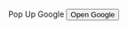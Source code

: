 Pop Up Google 
<input type="button" onclick="window.open('https://www.google.com','width=500','height=800')" value="Open Google"/>
